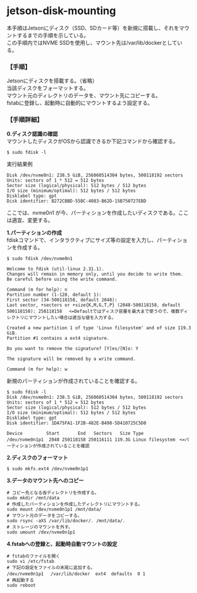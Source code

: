 # jetson-disk-mounting #
本手順はJetsonにディスク（SSD、SDカード等）を新規に搭載し、それをマウントするまでの手順を示している。  
この手順内ではNVME SSDを使用し、マウント先は/var/lib/dockerとしている。

 
### **【手順】** 
Jetsonにディスクを搭載する。（省略）  
当該ディスクをフォーマットする。  
マウント元のディレクトリのデータを、マウント先にコピーする。  
fstabに登録し、起動時に自動的にマウントするよう設定する。  


### **【手順詳細】**  
**0.ディスク認識の確認**  
マウントしたディスクがOSから認識できるか下記コマンドから確認する。  

```
$ sudo fdisk -l
```

実行結果例  
```
Disk /dev/nvme0n1: 238.5 GiB, 256060514304 bytes, 500118192 sectors
Units: sectors of 1 * 512 = 512 bytes
Sector size (logical/physical): 512 bytes / 512 bytes
I/O size (minimum/optimal): 512 bytes / 512 bytes
Disklabel type: gpt
Disk identifier: B272CBBD-55BC-4083-B62D-15B750727EBD

```
 
ここでは、nvme0n1 が今、パーティションを作成したいディスクである。ここは適宜、変更する。  

**1.パーティションの作成**  
fdiskコマンドで、インタラクティブにサイズ等の設定を入力し、パーティションを作成する。 

```
$ sudo fdisk /dev/nvme0n1

Welcome to fdisk (util-linux 2.31.1).
Changes will remain in memory only, until you decide to write them.
Be careful before using the write command.
```

```
Command (m for help): n
Partition number (1-128, default 1):
First sector (34-500118158, default 2048):
Last sector, +sectors or +size{K,M,G,T,P} (2048-500118158, default 500118158): 250118158　 <=Defaultではディスク容量を最大まで使うので、複数ディレクトリにマウントしたい場合は適当な値を入力する。

Created a new partition 1 of type 'Linux filesystem' and of size 119.3 GiB.
Partition #1 contains a ext4 signature.

Do you want to remove the signature? [Y]es/[N]o: Y

The signature will be removed by a write command.

Command (m for help): w
```

新規のパーティションが作成されていることを確認する。  
```
$ sudo fdisk -l
Disk /dev/nvme0n1: 238.5 GiB, 256060514304 bytes, 500118192 sectors
Units: sectors of 1 * 512 = 512 bytes
Sector size (logical/physical): 512 bytes / 512 bytes
I/O size (minimum/optimal): 512 bytes / 512 bytes
Disklabel type: gpt
Disk identifier: 1DA75FA1-1F2B-482E-B498-5D410725C5D0
```

```
Device         Start       End   Sectors   Size Type
/dev/nvme0n1p1  2048 250118158 250116111 119.3G Linux filesystem　<=パーティションが作成されていることを確認 
```
**2.ディスクのフォーマット**  
```
$ sudo mkfs.ext4 /dev/nvme0n1p1
```

**3.データのマウント先へのコピー**  
```
# コピー先となる仮ディレクトリを作成する。
sudo mkdir /mnt/data
# 作成したパーティションを作成したディレクトリにマウントする。
sudo mount /dev/nvme0n1p1 /mnt/data/
# マウント元のデータをコピーする。
sudo rsync -aXS /var/lib/docker/. /mnt/data/.
# ストレージのマウントを外す。
sudo umount /dev/nvme0n1p1
```
**4.fstabへの登録と、起動時自動マウントの設定**  
```
# fstabのファイルを開く
sudo vi /etc/fstab
# 下記の設定をファイルの末尾に追加する。
/dev/nvme0n1p1 　/var/lib/docker  ext4  defaults  0 1
# 再起動する
sudo reboot
```